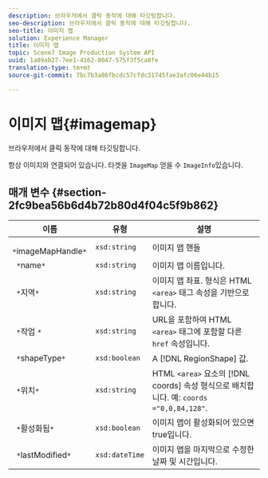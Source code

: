 ```yaml
---
description: 브라우저에서 클릭 동작에 대해 타깃팅합니다.
seo-description: 브라우저에서 클릭 동작에 대해 타깃팅합니다.
seo-title: 이미지 맵
solution: Experience Manager
title: 이미지 맵
topic: Scene7 Image Production System API
uuid: 1a09ab27-7ee1-4162-8047-575f3f5ca8fe
translation-type: tm+mt
source-git-commit: 7bc7b3a86fbcdc57cfdc31745fae3afc06e44b15

---
```



# 이미지 맵{#imagemap}

브라우저에서 클릭 동작에 대해 타깃팅합니다.

항상 이미지와 연결되어 있습니다. 타겟을 `ImageMap` 얻을 수 `ImageInfo`있습니다.

## 매개 변수 {#section-2fc9bea56b6d4b72b80d4f04c5f9b862}

| 이름 | 유형 | 설명 |
|---|---|---|
| ` *`imageMapHandle`*` | `xsd:string` | 이미지 맵 핸들 |
| ` *`name`*` | `xsd:string` | 이미지 맵 이름입니다. |
| ` *`지역`*` | `xsd:string` | 이미지 맵 좌표. 형식은 HTML `<area>` 태그 속성을 기반으로 합니다. |
| ` *`작업	`*` | `xsd:string` | URL을 포함하여 HTML `<area>` 태그에 포함할 다른 `href` 속성입니다. |
| ` *`shapeType`*` | `xsd:boolean` | A [!DNL RegionShape] 값. |
| ` *`위치`*` | `xsd:string` | HTML `<area>` 요소의 [!DNL coords] 속성 형식으로 배치합니다. 예: `coords ="0,0,84,128"`. |
| ` *`활성화됨`*` | `xsd:boolean` | 이미지 맵이 활성화되어 있으면 true입니다. |
| ` *`lastModified`*` | `xsd:dateTime` | 이미지 맵을 마지막으로 수정한 날짜 및 시간입니다. |

